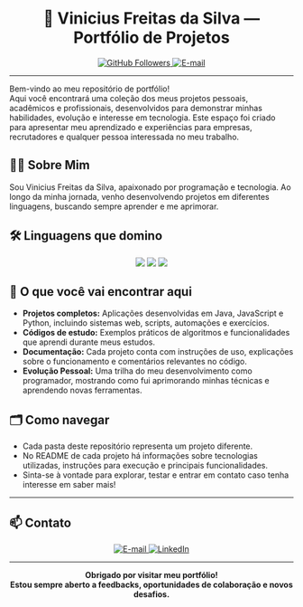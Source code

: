 
<h1 align="center">🚀 Vinicius Freitas da Silva — Portfólio de Projetos</h1>

<p align="center">
  <a href="https://github.com/Vinicius-Freitas-da-Silva">
    <img src="https://img.shields.io/github/followers/Vinicius-Freitas-da-Silva?style=social" alt="GitHub Followers" />
  </a>
  <a href="vinicius.scp999@gmail.com">
    <img src="https://img.shields.io/badge/Contato-Email-blue?style=flat-square" alt="E-mail" />
  </a>
</p>

---

Bem-vindo ao meu repositório de portfólio!  
Aqui você encontrará uma coleção dos meus projetos pessoais, acadêmicos e profissionais, desenvolvidos para demonstrar minhas habilidades, evolução e interesse em tecnologia. Este espaço foi criado para apresentar meu aprendizado e experiências para empresas, recrutadores e qualquer pessoa interessada no meu trabalho.

## 👨‍💻 Sobre Mim

Sou Vinicius Freitas da Silva, apaixonado por programação e tecnologia. Ao longo da minha jornada, venho desenvolvendo projetos em diferentes linguagens, buscando sempre aprender e me aprimorar.

## 🛠️ Linguagens que domino

<div align="center">
  <img src="https://img.shields.io/badge/Java-ED8B00?style=for-the-badge&logo=java&logoColor=white" />
  <img src="https://img.shields.io/badge/Javascript-F7DF1E?style=for-the-badge&logo=javascript&logoColor=black" />
  <img src="https://img.shields.io/badge/Python-3776AB?style=for-the-badge&logo=python&logoColor=white" />
</div>

## 🎯 O que você vai encontrar aqui

- **Projetos completos:** Aplicações desenvolvidas em Java, JavaScript e Python, incluindo sistemas web, scripts, automações e exercícios.
- **Códigos de estudo:** Exemplos práticos de algoritmos e funcionalidades que aprendi durante meus estudos.
- **Documentação:** Cada projeto conta com instruções de uso, explicações sobre o funcionamento e comentários relevantes no código.
- **Evolução Pessoal:** Uma trilha do meu desenvolvimento como programador, mostrando como fui aprimorando minhas técnicas e aprendendo novas ferramentas.

## 🗂️ Como navegar

- Cada pasta deste repositório representa um projeto diferente.
- No README de cada projeto há informações sobre tecnologias utilizadas, instruções para execução e principais funcionalidades.
- Sinta-se à vontade para explorar, testar e entrar em contato caso tenha interesse em saber mais!

---


## 📫 Contato

<p align="center">
  <a href="mailto:vinicius.scp999@gmail.com">
    <img src="https://img.shields.io/badge/E--mail-vinicius.scp999%40gmail.com-blue?style=for-the-badge&color=blue" alt="E-mail" />
  </a>
  <a href="https://www.linkedin.com/in/vinicius-freitas-da-silva-415011296">
    <img src="https://img.shields.io/badge/LinkedIn-0077B5?style=for-the-badge&logo=linkedin&logoColor=white" alt="LinkedIn" />
  </a>
</p>

---


<p align="center">
  <b>Obrigado por visitar meu portfólio! <br>
  Estou sempre aberto a feedbacks, oportunidades de colaboração e novos desafios.</b>
</p>
